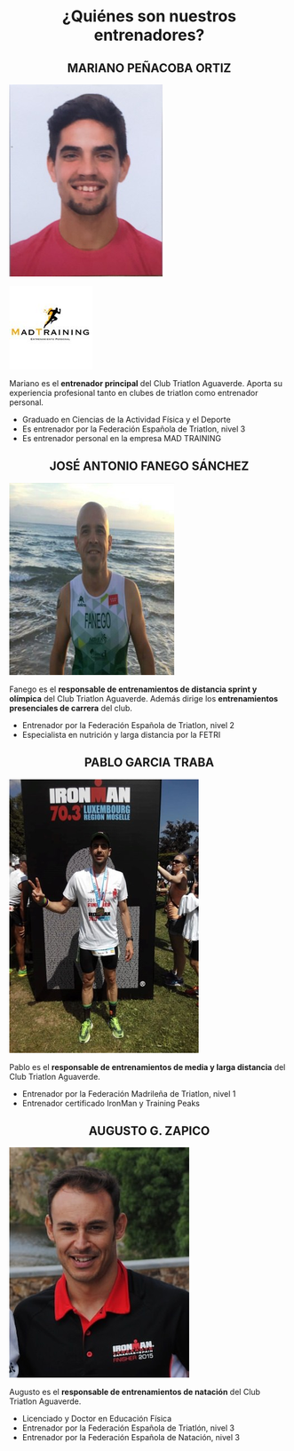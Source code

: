 <h1 align="center"> ¿Quiénes son nuestros entrenadores? </h1>

<h2 align="center">MARIANO PEÑACOBA ORTIZ</h2>

![penacoba](./images/penacoba.jpg)

![madtraining](./images/madtraining.jpg)

Mariano es el **entrenador principal** del Club Triatlon Aguaverde. Aporta su experiencia profesional tanto en clubes de triatlon como entrenador personal.

- Graduado en Ciencias de la Actividad Física y el Deporte
- Es entrenador por la Federación Española de Triatlon, nivel 3
- Es entrenador personal en la empresa MAD TRAINING

<h2 align="center">JOSÉ ANTONIO FANEGO SÁNCHEZ</h2>

![jose antonio fanego sanchez](./images/fanego.jpg)

Fanego es el **responsable de entrenamientos de distancia sprint y olímpica** del Club Triatlon Aguaverde. Además dirige los **entrenamientos presenciales de carrera** del club.

- Entrenador por la Federación Española de Triatlon, nivel 2
- Especialista en nutrición y larga distancia por la FETRI

<h2 align="center">PABLO GARCIA TRABA</h2>

![pablo garcia traba](./images/loko.jpg)

Pablo es el **responsable de entrenamientos de media y larga distancia** del Club Triatlon Aguaverde.

- Entrenador por la Federación Madrileña de Triatlon, nivel 1
- Entrenador certificado IronMan y Training Peaks

<h2 align="center">AUGUSTO G. ZAPICO</h2>

![augusto garcia zapico](./images/zapico.jpg)

Augusto es el **responsable de entrenamientos de natación** del Club Triatlon Aguaverde.

- Licenciado y Doctor en Educación Física
- Entrenador por la Federación Española de Triatlón, nivel 3
- Entrenador por la Federación Española de Natación, nivel 3
